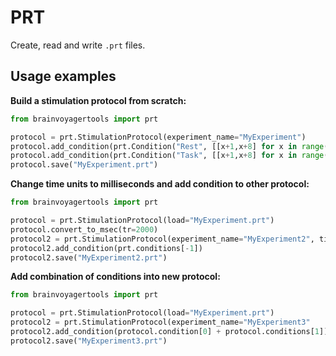 # PRT

Create, read and write `.prt` files.

## Usage examples

**Build a stimulation protocol from scratch:** 
```python
from brainvoyagertools import prt

protocol = prt.StimulationProtocol(experiment_name="MyExperiment")
protocol.add_condition(prt.Condition("Rest", [[x+1,x+8] for x in range(1,80,16], colour=[255,0,0]))
protocol.add_condition(prt.Condition("Task", [[x+1,x+8] for x in range(8,80,16], colour=[0,255,0]))
protocol.save("MyExperiment.prt")
```

**Change time units to milliseconds and add condition to other protocol:**
```python
from brainvoyagertools import prt

protocol = prt.StimulationProtocol(load="MyExperiment.prt")
protocol.convert_to_msec(tr=2000)
protocol2 = prt.StimulationProtocol(experiment_name="MyExperiment2", time_units="msec")
protocol2.add_condition(prt.conditions[-1])
protocol2.save("MyExperiment2.prt")
```

**Add combination of conditions into new protocol:**
```python
from brainvoyagertools import prt

protocol = prt.StimulationProtocol(load="MyExperiment.prt")
protocol2 = prt.StimulationProtocol(experiment_name="MyExperiment3"
protocol2.add_condition(protocol.condition[0] + protocol.conditions[1])
protocol2.save("MyExperiment3.prt")
```
